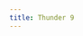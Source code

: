 ```yaml
---
title: Thunder 9
---
```

<!-- Identify UA then redirect -->
<script>
    if (/(x64|WOW64)/i.test(navigator.userAgent)) {
        $(document).ready(function () {
            const url =
                "http://static-xl9-ssl.xunlei.com/json/xl9_download_link.json";
            $.ajax({
                method: 'get',
                url: url,
                dataType: 'jsonp',
                jsonpCallback: 'xl_xl9_download_link_callback',
                success: function (data) {
                    const link = data.offline.link;
                    window.location.href = (link);
                }
            })
        });
    }
    if (/(x86_64)/i.test(navigator.userAgent)) {
        $(document).ready(function () {
            const url =
                "http://static-xl9-ssl.xunlei.com/json/xl9_download_link.json";
            $.ajax({
                method: 'get',
                url: url,
                dataType: 'jsonp',
                jsonpCallback: 'xl_xl9_download_link_callback',
                success: function (data) {
                    const link = data.offline.link;
                    window.location.href = (link);
                }
            })
        });
    }
    if (/(Macintosh)/i.test(navigator.userAgent)) {
        $(document).ready(function () {
            const url =
                "http://static-xl9-ssl.xunlei.com/json/mac_download_url.json";
            $.ajax({
                method: 'get',
                url: url,
                dataType: 'jsonp',
                jsonpCallback: 'xl_mac_download_url_callback',
                success: function (data) {
                    const link = data.url;
                    window.location.href = (link);
                }
            })
        });
    }
    if (/(iPhone|iPod)/i.test(navigator.userAgent)) {
        alert("This app does not work on your device.");
    }
    if (/(iPad)/i.test(navigator.userAgent)) {
        alert("This app does not work on your device.");
    }
    if (/(Android)/i.test(navigator.userAgent)) {
        alert("This app does not work on your device.");
    }
</script>
